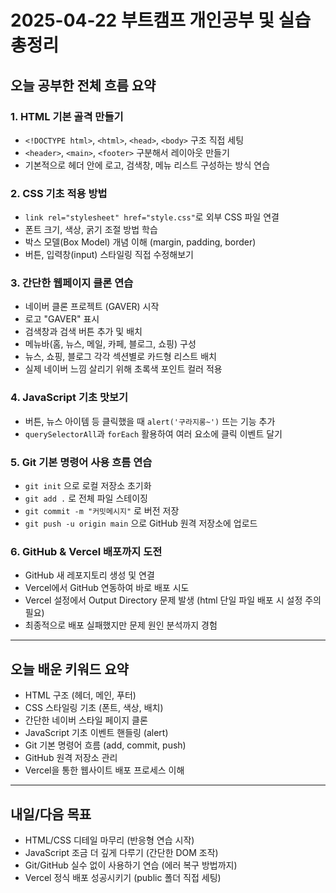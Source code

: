 # 2025-04-22 부트캠프 개인공부 및 실습 총정리

## 오늘 공부한 전체 흐름 요약

### 1. HTML 기본 골격 만들기
- `<!DOCTYPE html>`, `<html>`, `<head>`, `<body>` 구조 직접 세팅
- `<header>`, `<main>`, `<footer>` 구분해서 레이아웃 만들기
- 기본적으로 헤더 안에 로고, 검색창, 메뉴 리스트 구성하는 방식 연습

### 2. CSS 기초 적용 방법
- `link rel="stylesheet" href="style.css"`로 외부 CSS 파일 연결
- 폰트 크기, 색상, 굵기 조절 방법 학습
- 박스 모델(Box Model) 개념 이해 (margin, padding, border)
- 버튼, 입력창(input) 스타일링 직접 수정해보기

### 3. 간단한 웹페이지 클론 연습
- 네이버 클론 프로젝트 (GAVER) 시작
- 로고 "GAVER" 표시
- 검색창과 검색 버튼 추가 및 배치
- 메뉴바(홈, 뉴스, 메일, 카페, 블로그, 쇼핑) 구성
- 뉴스, 쇼핑, 블로그 각각 섹션별로 카드형 리스트 배치
- 실제 네이버 느낌 살리기 위해 초록색 포인트 컬러 적용

### 4. JavaScript 기초 맛보기
- 버튼, 뉴스 아이템 등 클릭했을 때 `alert('구라지롱~')` 뜨는 기능 추가
- `querySelectorAll`과 `forEach` 활용하여 여러 요소에 클릭 이벤트 달기

### 5. Git 기본 명령어 사용 흐름 연습
- `git init` 으로 로컬 저장소 초기화
- `git add .` 로 전체 파일 스테이징
- `git commit -m "커밋메시지"` 로 버전 저장
- `git push -u origin main` 으로 GitHub 원격 저장소에 업로드

### 6. GitHub & Vercel 배포까지 도전
- GitHub 새 레포지토리 생성 및 연결
- Vercel에서 GitHub 연동하여 바로 배포 시도
- Vercel 설정에서 Output Directory 문제 발생 (html 단일 파일 배포 시 설정 주의 필요)
- 최종적으로 배포 실패했지만 문제 원인 분석까지 경험

---

## 오늘 배운 키워드 요약

- HTML 구조 (헤더, 메인, 푸터)
- CSS 스타일링 기초 (폰트, 색상, 배치)
- 간단한 네이버 스타일 페이지 클론
- JavaScript 기초 이벤트 핸들링 (alert)
- Git 기본 명령어 흐름 (add, commit, push)
- GitHub 원격 저장소 관리
- Vercel을 통한 웹사이트 배포 프로세스 이해

---

## 내일/다음 목표

- HTML/CSS 디테일 마무리 (반응형 연습 시작)
- JavaScript 조금 더 깊게 다루기 (간단한 DOM 조작)
- Git/GitHub 실수 없이 사용하기 연습 (에러 복구 방법까지)
- Vercel 정식 배포 성공시키기 (public 폴더 직접 세팅)
